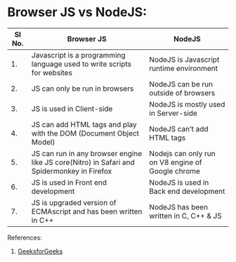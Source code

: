 # Browser JS vs NodeJS:

Sl No. | Browser JS | NodeJS
------ | ---------- | ------
1. | Javascript is a programming language used to write scripts for websites | NodeJS is Javascript runtime environment
2. | JS can only be run in browsers | NodeJS can be run outside of browsers
3. | JS is used in Client-side | NodeJS is mostly used in Server-side
4. | JS can add HTML tags and play with the  DOM (Document Object Model) | NodeJS can’t add HTML tags
5. | JS can run in any browser engine like JS core(Nitro) in Safari and Spidermonkey in Firefox | Nodejs can only run on V8 engine of Google chrome
6. | JS is used in Front end development | NodeJS is used in Back end development
7. | JS is upgraded version of ECMAscript and has been written in C++ | NodeJS has been written in C, C++ & JS

References:
1. [GeeksforGeeks](https://www.geeksforgeeks.org/difference-between-node-js-and-javascript/)

